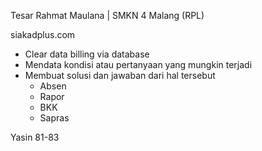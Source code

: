 Tesar Rahmat Maulana | SMKN 4 Malang (RPL) 
 
siakadplus.com 
 
- Clear data billing via database 
- Mendata kondisi atau pertanyaan yang mungkin terjadi 
- Membuat solusi dan jawaban dari hal tersebut 
    - Absen 
    - Rapor 
    - BKK 
    - Sapras 
 
Yasin 81-83